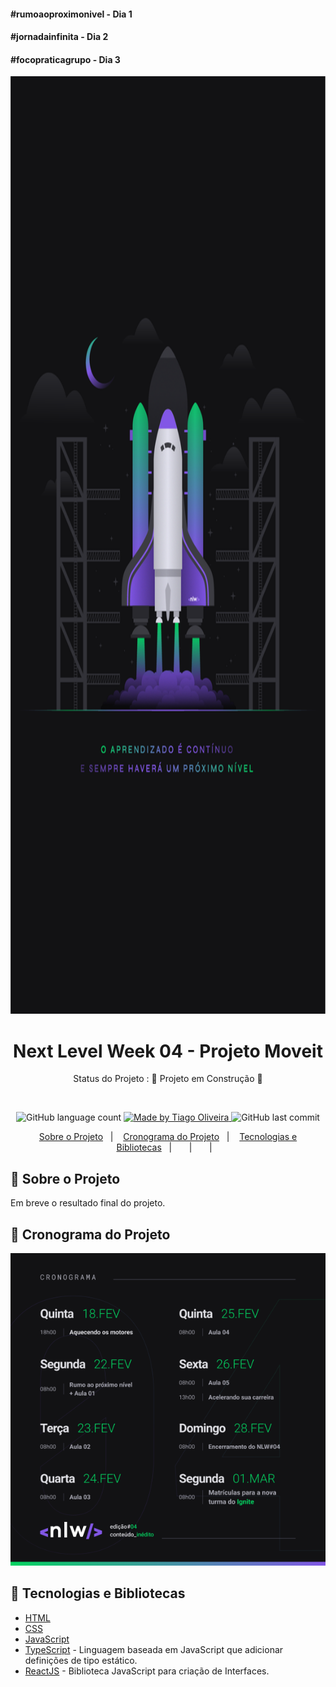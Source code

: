 
<h4>#rumoaoproximonivel - Dia 1</h4>
<h4>#jornadainfinita - Dia 2</h4>
<h4>#focopraticagrupo - Dia 3</h4>

<div align="center">
   <img src="src/img/wallpaper.png" alt="Wallpaper" width="1500px" height="1500px">
</div>

<!-- ******************************* Título do Projeto ****************************************  -->
<h1 align="center" > Next Level Week 04 - Projeto Moveit</h1>

<!-- *******************************  Status do Projeto  **************************************  -->
<p align="center">
   Status do Projeto :  🚧 Projeto em Construção  🚧
</p>

<br/>
<!-- ************************************  Badges  ********************************************  -->

<p align="center">
  <img alt="GitHub language count" src="https://img.shields.io/github/languages/count/tosantos1/rocketseat-nlw4-moveit?color=342680">

  <a href="https://rocketseat.com.br">
    <img alt="Made by Tiago Oliveira" src="https://img.shields.io/badge/made%20by-Tiago Oliveira-342680">
  </a>

  <img alt="GitHub last commit" src="https://img.shields.io/github/last-commit/tosantos1/rocketseat-nlw4-moveit?color=342680">

</p>

<!-- ******************************* Ancoras **************************************************  -->

<p align="center">
  <a href="#sobre">Sobre o Projeto</a>&nbsp;&nbsp;&nbsp;|&nbsp;&nbsp;&nbsp;
  <a href="#cronograma">Cronograma do Projeto</a>&nbsp;&nbsp;&nbsp;|&nbsp;&nbsp;&nbsp;
  <a href="#tecnologias">Tecnologias e Bibliotecas</a>&nbsp;&nbsp;&nbsp;|&nbsp;&nbsp;&nbsp;
  <a href="#"></a>&nbsp;&nbsp;&nbsp;|&nbsp;&nbsp;&nbsp;
  <a href="#"></a>&nbsp;&nbsp;&nbsp;|&nbsp;&nbsp;&nbsp;
</p>

<!-- ******************************* Sobre ***************************************************  -->

<h2 id="sobre"> 🚀 Sobre o Projeto </h2>
Em breve o resultado final do projeto.

<h2 id="cronograma"> 📆 Cronograma do Projeto</h2>
<div align="center">
   <img src="src/img/cronograma.png" alt="Cronograma">
</div>


<h2 id="tecnologias"> 🧰 Tecnologias e Bibliotecas</h2>

* [HTML](https://www.w3schools.com/html/) 
* [CSS](https://www.w3schools.com/css/) 
* [JavaScript](https://www.w3schools.com/js/DEFAULT.asp)
* [TypeScript](https://www.typescriptlang.org/) - Linguagem baseada em JavaScript que adicionar definições de tipo estático.
* [ReactJS](https://pt-br.reactjs.org/) - Biblioteca JavaScript para criação de Interfaces.   
